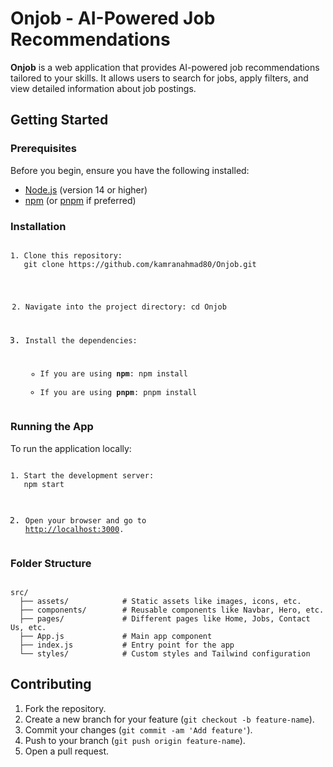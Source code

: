 # <strong>Onjob - AI-Powered Job Recommendations</strong>

<p><strong>Onjob</strong> is a web application that provides AI-powered job recommendations tailored to your skills. It allows users to search for jobs, apply filters, and view detailed information about job postings.</p>

<h2>Getting Started</h2>

<h3>Prerequisites</h3>
<p>Before you begin, ensure you have the following installed:</p>
<ul>
  <li><a href="https://nodejs.org/">Node.js</a> (version 14 or higher)</li>
  <li><a href="https://www.npmjs.com/">npm</a> (or <a href="https://pnpm.io/">pnpm</a> if preferred)</li>
</ul>

<h3>Installation</h3>
<pre><code>
1. Clone this repository:
   git clone https://github.com/kamranahmad80/Onjob.git

2. Navigate into the project directory:
   cd Onjob

3. Install the dependencies:
   - If you are using <strong>npm</strong>:
     npm install
   - If you are using <strong>pnpm</strong>:
     pnpm install
</code></pre>
<h3>Running the App</h3>
<p>To run the application locally:</p>
<pre><code>
1. Start the development server:
   npm start

2. Open your browser and go to <a href="http://localhost:3000">http://localhost:3000</a>.
</code></pre>

<h3>Folder Structure</h3>
<pre><code>
src/
  ├── assets/            # Static assets like images, icons, etc.
  ├── components/        # Reusable components like Navbar, Hero, etc.
  ├── pages/             # Different pages like Home, Jobs, Contact Us, etc.
  ├── App.js             # Main app component
  ├── index.js           # Entry point for the app
  └── styles/            # Custom styles and Tailwind configuration
</code></pre>

<h2>Contributing</h2>
<ol>
  <li>Fork the repository.</li>
  <li>Create a new branch for your feature (<code>git checkout -b feature-name</code>).</li>
  <li>Commit your changes (<code>git commit -am 'Add feature'</code>).</li>
  <li>Push to your branch (<code>git push origin feature-name</code>).</li>
  <li>Open a pull request.</li>
</ol>